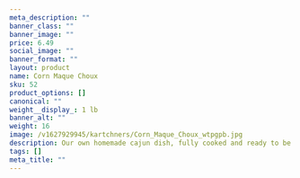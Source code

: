 ```yaml
---
meta_description: ""
banner_class: ""
banner_image: ""
price: 6.49
social_image: ""
banner_format: ""
layout: product
name: Corn Maque Choux
sku: 52
product_options: []
canonical: ""
weight__display_: 1 lb
banner_alt: ""
weight: 16
image: /v1627929945/kartchners/Corn_Maque_Choux_wtpgpb.jpg
description: Our own homemade cajun dish, fully cooked and ready to be boiled and served.
tags: []
meta_title: ""
---
```

